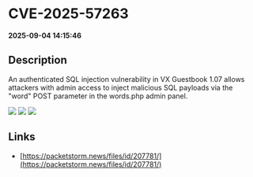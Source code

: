 # CVE-2025-57263

**2025-09-04 14:15:46**

## Description
An authenticated SQL injection vulnerability in VX Guestbook 1.07 allows attackers with admin access to inject malicious SQL payloads via the "word" POST parameter in the words.php admin panel.

![](https://img.shields.io/static/v1?label=Score&message=7.2&color=red)
![](https://img.shields.io/static/v1?label=Severity&message=HIGH&color=red)
![](https://img.shields.io/static/v1?label=CWE&message=SQL&color=green)

## Links
- [https://packetstorm.news/files/id/207781/](https://packetstorm.news/files/id/207781/)
